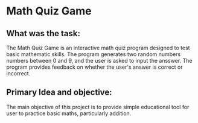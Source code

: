 # Math Quiz Game

## What was the task:

The Math Quiz Game is an interactive math quiz program designed to test basic mathematic skills. The program generates two random numbers numbers between 0 and 9, and the user is asked to input the ansswer. The program provides feedback on whether the user's answer is correct or incorrect.

## Primary Idea and objective:

The main objective of this project is to provide simple educational tool for user to practice basic maths, particularly addition.
